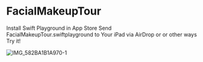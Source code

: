 # FacialMakeupTour
Install Swift Playground in App Store 
Send FacialMakeupTour.swiftplayground to Your iPad via AirDrop or or other ways
Try it!

![IMG_582BA1B1A970-1](https://user-images.githubusercontent.com/45887805/164895584-be821550-d517-4148-a73b-c832c6e4818a.jpeg)


